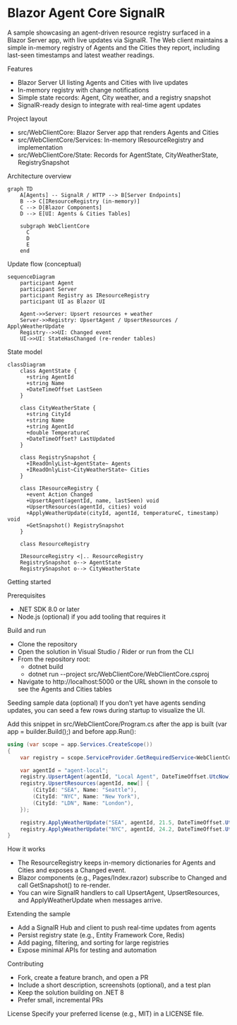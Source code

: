 # Blazor Agent Core SignalR

A sample showcasing an agent-driven resource registry surfaced in a Blazor Server app, with live updates via SignalR. The Web client maintains a simple in-memory registry of Agents and the Cities they report, including last-seen timestamps and latest weather readings.

Features
- Blazor Server UI listing Agents and Cities with live updates
- In-memory registry with change notifications
- Simple state records: Agent, City weather, and a registry snapshot
- SignalR-ready design to integrate with real-time agent updates

Project layout
- src/WebClientCore: Blazor Server app that renders Agents and Cities
- src/WebClientCore/Services: In-memory IResourceRegistry and implementation
- src/WebClientCore/State: Records for AgentState, CityWeatherState, RegistrySnapshot

Architecture overview

```mermaid
graph TD
    A[Agents] -- SignalR / HTTP --> B[Server Endpoints]
    B --> C[IResourceRegistry (in-memory)]
    C --> D[Blazor Components]
    D --> E[UI: Agents & Cities Tables]

    subgraph WebClientCore
      C
      D
      E
    end
```

Update flow (conceptual)

```mermaid
sequenceDiagram
    participant Agent
    participant Server
    participant Registry as IResourceRegistry
    participant UI as Blazor UI

    Agent->>Server: Upsert resources + weather
    Server->>Registry: UpsertAgent / UpsertResources / ApplyWeatherUpdate
    Registry-->>UI: Changed event
    UI->>UI: StateHasChanged (re-render tables)
```

State model

```mermaid
classDiagram
    class AgentState {
      +string AgentId
      +string Name
      +DateTimeOffset LastSeen
    }

    class CityWeatherState {
      +string CityId
      +string Name
      +string AgentId
      +double TemperatureC
      +DateTimeOffset? LastUpdated
    }

    class RegistrySnapshot {
      +IReadOnlyList~AgentState~ Agents
      +IReadOnlyList~CityWeatherState~ Cities
    }

    class IResourceRegistry {
      +event Action Changed
      +UpsertAgent(agentId, name, lastSeen) void
      +UpsertResources(agentId, cities) void
      +ApplyWeatherUpdate(cityId, agentId, temperatureC, timestamp) void
      +GetSnapshot() RegistrySnapshot
    }

    class ResourceRegistry

    IResourceRegistry <|.. ResourceRegistry
    RegistrySnapshot o--> AgentState
    RegistrySnapshot o--> CityWeatherState
```

Getting started

Prerequisites
- .NET SDK 8.0 or later
- Node.js (optional) if you add tooling that requires it

Build and run
- Clone the repository
- Open the solution in Visual Studio / Rider or run from the CLI
- From the repository root:
  - dotnet build
  - dotnet run --project src/WebClientCore/WebClientCore.csproj
- Navigate to http://localhost:5000 or the URL shown in the console to see the Agents and Cities tables

Seeding sample data (optional)
If you don’t yet have agents sending updates, you can seed a few rows during startup to visualize the UI.

Add this snippet in src/WebClientCore/Program.cs after the app is built (var app = builder.Build();) and before app.Run():

```csharp
using (var scope = app.Services.CreateScope())
{
    var registry = scope.ServiceProvider.GetRequiredService<WebClientCore.Services.IResourceRegistry>();

    var agentId = "agent-local";
    registry.UpsertAgent(agentId, "Local Agent", DateTimeOffset.UtcNow);
    registry.UpsertResources(agentId, new[] {
        (CityId: "SEA", Name: "Seattle"),
        (CityId: "NYC", Name: "New York"),
        (CityId: "LDN", Name: "London"),
    });

    registry.ApplyWeatherUpdate("SEA", agentId, 21.5, DateTimeOffset.UtcNow);
    registry.ApplyWeatherUpdate("NYC", agentId, 24.2, DateTimeOffset.UtcNow);
}
```

How it works
- The ResourceRegistry keeps in-memory dictionaries for Agents and Cities and exposes a Changed event.
- Blazor components (e.g., Pages/Index.razor) subscribe to Changed and call GetSnapshot() to re-render.
- You can wire SignalR handlers to call UpsertAgent, UpsertResources, and ApplyWeatherUpdate when messages arrive.

Extending the sample
- Add a SignalR Hub and client to push real-time updates from agents
- Persist registry state (e.g., Entity Framework Core, Redis)
- Add paging, filtering, and sorting for large registries
- Expose minimal APIs for testing and automation

Contributing
- Fork, create a feature branch, and open a PR
- Include a short description, screenshots (optional), and a test plan
- Keep the solution building on .NET 8
- Prefer small, incremental PRs

License
Specify your preferred license (e.g., MIT) in a LICENSE file.